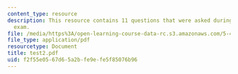 ```yaml
---
content_type: resource
description: This resource contains 11 questions that were asked during the final
  exam.
file: /media/https%3A/open-learning-course-data-rc.s3.amazonaws.com/5-44-organometallic-chemistry-fall-2004/f2f55e0567d65a2bfe9efe5f85076b96_test2.pdf
file_type: application/pdf
resourcetype: Document
title: test2.pdf
uid: f2f55e05-67d6-5a2b-fe9e-fe5f85076b96
---
```

